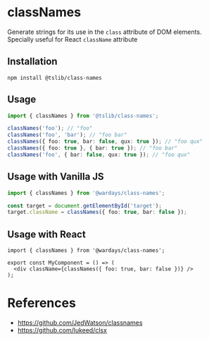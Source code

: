 # classNames

Generate strings for its use in the `class` attribute of DOM elements. Specially
useful for React `className` attribute

## Installation

```
npm install @tslib/class-names
```

## Usage

```ts
import { classNames } from '@tslib/class-names';

classNames('foo'); // "foo"
classNames('foo', 'bar'); // "foo bar"
classNames({ foo: true, bar: false, qux: true }); // "foo qux"
classNames({ foo: true }, { bar: true }); // "foo bar"
classNames('foo', { bar: false, qux: true }); // "foo qux"
```

## Usage with Vanilla JS

```ts
import { classNames } from '@wardays/class-names';

const target = document.getElementById('target');
target.className = classNames({ foo: true, bar: false });
```

## Usage with React

```tsx
import { classNames } from '@wardays/class-names';

export const MyComponent = () => (
  <div className={classNames({ foo: true, bar: false })} />
);
```

# References

- <https://github.com/JedWatson/classnames>
- <https://github.com/lukeed/clsx>
